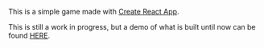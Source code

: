 This is a simple game made with [Create React App](https://github.com/facebook/create-react-app).

This is still a work in progress, but a demo of what is built until now can be found [HERE](https://lio-mrqz-clickygame.herokuapp.com/).